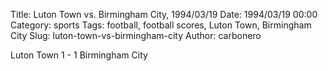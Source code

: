 Title: Luton Town vs. Birmingham City, 1994/03/19
Date: 1994/03/19 00:00
Category: sports
Tags: football, football scores, Luton Town, Birmingham City
Slug: luton-town-vs-birmingham-city
Author: carbonero


Luton Town 1 - 1 Birmingham City
